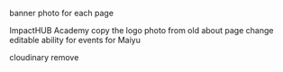 banner photo for each page

ImpactHUB Academy
copy the logo photo from old about page
change editable ability for events for Maiyu

cloudinary remove